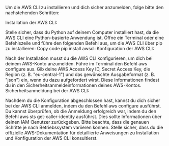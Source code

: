 Um die AWS CLI zu installieren und dich sicher anzumelden, folge bitte den nachstehenden Schritten:

Installation der AWS CLI:

Stelle sicher, dass du Python auf deinem Computer installiert hast, da die AWS CLI eine Python-basierte Anwendung ist.
Öffne ein Terminal oder eine Befehlszeile und führe den folgenden Befehl aus, um die AWS CLI über pip zu installieren:
Copy code
pip install awscli
Konfiguration der AWS CLI:

Nach der Installation musst du die AWS CLI konfigurieren, um dich bei deinem AWS-Konto anzumelden.
Führe im Terminal den Befehl aws configure aus.
Gib deine AWS Access Key ID, Secret Access Key, die Region (z. B. "eu-central-1") und das gewünschte Ausgabeformat (z. B. "json") ein, wenn du dazu aufgefordert wirst. Diese Informationen findest du in den Sicherheitsanmeldeinformationen deines AWS-Kontos.
Sicherheitsanmeldung bei der AWS CLI:

Nachdem du die Konfiguration abgeschlossen hast, kannst du dich sicher bei der AWS CLI anmelden, indem du den Befehl aws configure ausführst.
Du kannst überprüfen, ob die Anmeldung erfolgreich war, indem du den Befehl aws sts get-caller-identity ausführst. Dies sollte Informationen über deinen IAM-Benutzer zurückgeben.
Bitte beachte, dass die genauen Schritte je nach Betriebssystem variieren können. Stelle sicher, dass du die offizielle AWS-Dokumentation für detaillierte Anweisungen zu Installation und Konfiguration der AWS CLI konsultierst.
